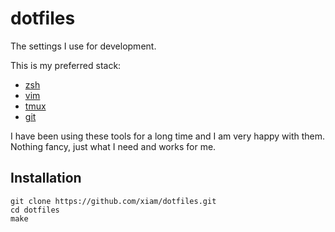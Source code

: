 # dotfiles

The settings I use for development.

This is my preferred stack:

* [zsh](http://www.zsh.org/)
* [vim](http://www.vim.org/)
* [tmux](http://tmux.sourceforge.net/)
* [git](http://git-scm.com/)

I have been using these tools for a long time and I am very happy with them.
Nothing fancy, just what I need and works for me.

## Installation

```
git clone https://github.com/xiam/dotfiles.git
cd dotfiles
make
```

